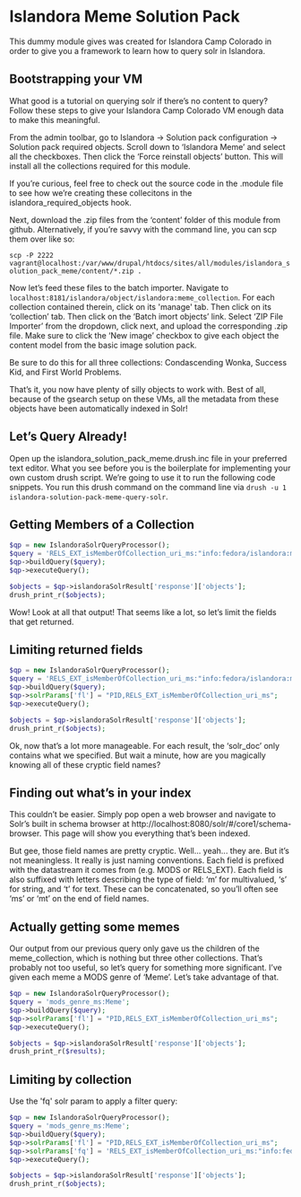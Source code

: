 Islandora Meme Solution Pack
============================
This dummy module gives was created for Islandora Camp Colorado in order to give you a framework to learn how to query solr in Islandora.

Bootstrapping your VM
---------------------
What good is a tutorial on querying solr if there’s no content to query?  Follow these steps to give your Islandora Camp Colorado VM enough data to make this meaningful.

From the admin toolbar, go to Islandora -> Solution pack configuration -> Solution pack required objects.  Scroll down to ‘Islandora Meme’ and select all the checkboxes.  Then click the ‘Force reinstall objects’ button.  This will install all the collections required for this module.

If you’re curious, feel free to check out the source code in the .module file to see how we’re creating these collecitons in the islandora_required_objects hook.

Next, download the .zip files from the ‘content’ folder of this module from github.  Alternatively, if you’re savvy with the command line, you can scp them over like so:

`scp -P 2222 vagrant@localhost:/var/www/drupal/htdocs/sites/all/modules/islandora_solution_pack_meme/content/*.zip .`

Now let’s feed these files to the batch importer.  Navigate to `localhost:8181/islandora/object/islandora:meme_collection`.  For each collection contained therein, click on its 'manage' tab.  Then click on its ‘collection’ tab.  Then click on the ‘Batch imort objects’ link.  Select ‘ZIP File Importer’ from the dropdown, click next, and upload the corresponding .zip file.  Make sure to click the ‘New image’ checkbox to give each object the content model from the basic image solution pack.

Be sure to do this for all three collections: Condascending Wonka, Success Kid, and First World Problems.

That’s it, you now have plenty of silly objects to work with.  Best of all, because of the gsearch setup on these VMs, all the metadata from these objects have been automatically indexed in Solr!

Let’s Query Already!
------------
Open up the islandora_solution_pack_meme.drush.inc file in your preferred text editor.  What you see before you is the boilerplate for implementing your own custom drush script.  We’re going to use it to run the following code snippets.  You run this drush command on the command line via `drush -u 1 islandora-solution-pack-meme-query-solr`.

Getting Members of a Collection
-------------------------------
```php
$qp = new IslandoraSolrQueryProcessor();
$query = 'RELS_EXT_isMemberOfCollection_uri_ms:"info:fedora/islandora:meme_collection"';
$qp->buildQuery($query);
$qp->executeQuery();

$objects = $qp->islandoraSolrResult['response']['objects'];
drush_print_r($objects);
```

Wow!  Look at all that output!  That seems like a lot, so let’s limit the fields that get returned.

Limiting returned fields
------------------------
```php
$qp = new IslandoraSolrQueryProcessor();
$query = 'RELS_EXT_isMemberOfCollection_uri_ms:"info:fedora/islandora:meme_collection"';
$qp->buildQuery($query);
$qp->solrParams['fl'] = "PID,RELS_EXT_isMemberOfCollection_uri_ms";
$qp->executeQuery();

$objects = $qp->islandoraSolrResult['response']['objects'];
drush_print_r($objects);
```

Ok, now that’s a lot more manageable.  For each result, the ‘solr_doc’ only contains what we specified.  But wait a minute, how are you magically knowing all of these cryptic field names?

Finding out what’s in your index
--------------------------------
This couldn’t be easier.  Simply pop open a web browser and navigate to Solr’s built in schema browser at http://localhost:8080/solr/#/core1/schema-browser.  This page will show you everything that’s been indexed.

But gee, those field names are pretty cryptic.  Well... yeah... they are.  But it’s not meaningless.  It really is just naming conventions.  Each field is prefixed with the datastream it comes from (e.g. MODS or RELS_EXT).  Each field is also suffixed with letters describing the type of field:  ‘m’ for multivalued, ‘s’ for string, and ‘t’ for text.  These can be concatenated, so you’ll often see ‘ms’ or ‘mt’ on the end of field names.

Actually getting some memes
---------------------------
Our output from our previous query only gave us the children of the meme_collection, which is nothing but three other collections.  That’s probably not too useful, so let’s query for something more significant.  I’ve given each meme a MODS genre of ‘Meme’.  Let’s take advantage of that.

```php
$qp = new IslandoraSolrQueryProcessor();
$query = 'mods_genre_ms:Meme';
$qp->buildQuery($query);
$qp->solrParams['fl'] = "PID,RELS_EXT_isMemberOfCollection_uri_ms";
$qp->executeQuery();

$objects = $qp->islandoraSolrResult['response']['objects'];
drush_print_r($results);
```

Limiting by collection
----------------------
Use the 'fq' solr param to apply a filter query:

```php
$qp = new IslandoraSolrQueryProcessor();
$query = 'mods_genre_ms:Meme';
$qp->buildQuery($query);
$qp->solrParams['fl'] = "PID,RELS_EXT_isMemberOfCollection_uri_ms";
$qp->solrParams['fq'] = 'RELS_EXT_isMemberOfCollection_uri_ms:"info:fedora/islandora:condascending_wonka_collection"';
$qp->executeQuery();

$objects = $qp->islandoraSolrResult['response']['objects'];
drush_print_r($objects);
```
